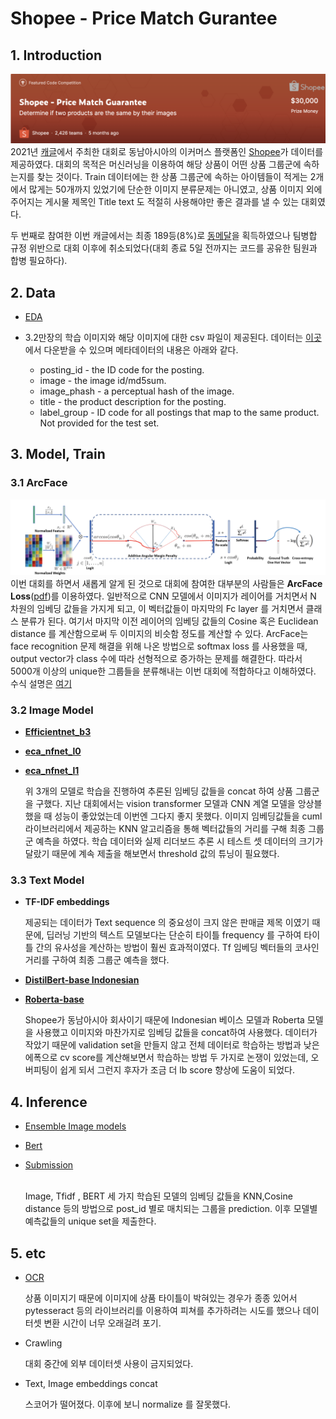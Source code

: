 # Shopee - Price Match Gurantee
## 1. Introduction
![image](./img/shopee.png)
2021년 [캐글](www.kaggle.com)에서 주최한 대회로 동남아시아의 이커머스 플랫폼인 [Shopee](https://www.kaggle.com/c/shopee-product-matching)가 데이터를 제공하였다.
대회의 목적은 머신러닝을 이용하여 해당 상품이 어떤 상품 그룹군에 속하는지를 찾는 것이다. Train 데이터에는 한 상품 그룹군에 속하는 아이템들이 적게는 2개에서 많게는 50개까지 있었기에 단순한 이미지 분류문제는 아니였고, 상품 이미지 외에 주어지는 게시물 제목인 Title text 도 적절히 사용해야만 좋은 결과를 낼 수 있는 대회였다.

두 번째로 참여한 이번 캐글에서는 최종 189등(8%)로 [동메달](./img/rank)을 획득하였으나 팀병합 규정 위반으로 대회 이후에 취소되었다(대회 종료 5일 전까지는 코드를 공유한 팀원과 합병 필요하다).

## 2. Data

* [EDA](./EDA/RAPIDS%20cuML%20TfidfVectorizer%20and%20KNN.ipynb)

* 3.2만장의 학습 이미지와 해당 이미지에 대한 csv 파일이 제공된다. 데이터는 [이곳](https://www.kaggle.com/c/shopee-product-matching/data?select=train.csv)에서 다운받을 수 있으며 메타데이터의 내용은 아래와 같다.

  * posting_id - the ID code for the posting. 
  * image - the image id/md5sum.
  * image_phash - a perceptual hash of the image. 
  * title - the product description for the posting. 
  * label_group - ID code for all postings that map to the same product. Not provided for the test set. 

## 3. Model, Train

 ### 3.1 ArcFace 
![img](./img/ArcFace.png) 
이번 대회를 하면서 새롭게 알게 된 것으로 대회에 참여한 대부분의 사람들은 **ArcFace Loss**([pdf](https://arxiv.org/abs/1801.07698))를 이용하였다.
일반적으로 CNN 모델에서 이미지가 레이어를 거치면서 N 차원의 임베딩 값들을 가지게 되고,
이 벡터값들이 마지막의 Fc layer 를 거치면서 클래스 분류가 된다. 여기서 마지막 이전 레이어의 임베딩 값들의 Cosine 혹은 Euclidean distance 를 계산함으로써
두 이미지의 비슷함 정도를 계산할 수 있다. ArcFace는 face recognition 문제 해결을 위해 나온 방법으로 softmax loss 를 사용했을 때, output vector가
class 수에 따라 선형적으로 증가하는 문제를 해결한다. 따라서 5000개 이상의 unique한 그룹들을 분류해내는 이번 대회에 적합하다고 이해하였다. 수식 설명은 [여기](https://zest-cloud-1fd.notion.site/ArcFace-861c433e11cf4da18d92890853639dd6)

### 3.2 Image Model

* [**Efficientnet_b3**](./train/EfficientNet.ipynb)
* [**eca_nfnet_l0**](./train/eca-nfnet-I0)
* [**eca_nfnet_l1**](./train/eca-nfnet-I0)
  
  위 3개의 모델로 학습을 진행하여 추론된 임베딩 값들을 concat 하여 상품 그룹군을 구했다. 
지난 대회에서는 vision transformer 모델과 CNN 계열 모델을 앙상블했을 때 성능이 좋았었는데 이번엔 그다지 좋지 못했다. 이미지 임베딩값들을 cuml 라이브러리에서 제공하는
KNN 알고리즘을 통해 벡터값들의 거리를 구해 최종 그룹군 예측을 하였다. 학습 데이터와 실제 리더보드 추론 시 테스트 셋 데이터의 크기가 달랐기 때문에 
계속 제출을 해보면서 threshold 값의 튜닝이 필요했다.

### 3.3 Text Model
* **TF-IDF embeddings**

    제공되는 데이터가 Text sequence 의 중요성이 크지 않은 판매글 제목 이였기 때문에, 딥러닝 기반의 텍스트 모델보다는
    단순히 타이틀 frequency 를 구하여 타이틀 간의 유사성을 계산하는 방법이 훨씬 효과적이였다. Tf 임베딩 벡터들의 코사인 거리를 구하여 최종 그룹군 예측을 했다.


* [**DistilBert-base Indonesian**](./train/DistillBert-base-Indonesian.ipynb)
* [**Roberta-base**](./train/Roberta_train%20.ipynb)
    
    Shopee가 동남아시아 회사이기 때문에 Indonesian 베이스 모델과 Roberta 모델을 사용했고 이미지와 마찬가지로 임베딩 값들을 concat하여 사용했다. 데이터가 작았기 때문에
    validation set을 만들지 않고 전체 데이터로 학습하는 방법과 낮은 에폭으로 cv score를 계산해보면서 학습하는 방법 두 가지로 논쟁이 있었는데, 오버피팅이 쉽게 되서 그런지
    후자가 조금 더 lb score 향상에 도움이 되었다. 

## 4. Inference
* [Ensemble Image models](./Inference/Ensemble%multiple_models.ipynb)
* [Bert](./inference/BERT%inference.ipynb)
* [Submission](./inference/submission.ipynb)
  
  <br>
  Image, Tfidf , BERT 세 가지 학습된 모델의 임베딩 값들을 KNN,Cosine distance 등의 방법으로 post_id 별로 매치되는 그룹을 prediction. 이후
  모델별 예측값들의 unique set을 제출한다.

## 5. etc
* [OCR](./EDA/OCR.ipynb)
  
    상품 이미지기 때문에 이미지에 상품 타이틀이 박혀있는 경우가 종종 있어서 pytesseract 등의 라이브러리를 이용하여 피쳐를 추가하려는 시도를 했으나 데이터셋 변환 시간이 너무 오래걸려 포기.
  

* Crawling
    
    대회 중간에 외부 데이터셋 사용이 금지되었다.
  

* Text, Image embeddings concat

  스코어가 떨어졌다. 이후에 보니 normalize 를 잘못했다.
